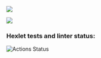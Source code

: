 <a href="https://codeclimate.com/github/Nikita-Illarionov/python-project-lvl3/maintainability"><img src="https://api.codeclimate.com/v1/badges/3f2999a606af6dbeef98/maintainability" /></a>

<a href="https://codeclimate.com/github/Nikita-Illarionov/python-project-lvl3/test_coverage"><img src="https://api.codeclimate.com/v1/badges/3f2999a606af6dbeef98/test_coverage" /></a>



### Hexlet tests and linter status:
![Actions Status](/workflows/hexlet-check/badge.svg)
